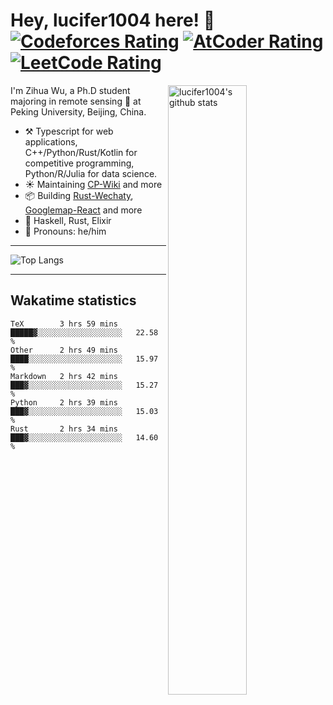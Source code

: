 # Hey, lucifer1004 here! :wave: [![Codeforces Rating](https://cp-logo.vercel.app/codeforces/lucifer1004)](https://codeforces.com/profile/lucifer1004) [![AtCoder Rating](https://cp-logo.vercel.app/atcoder/lucifer1004)](https://atcoder.jp/users/lucifer1004) [![LeetCode Rating](https://cp-logo.vercel.app/leetcode/lucifer1004)](https://leetcode-cn.com/u/lucifer1004/)

<img width="50%" align="right" alt="lucifer1004's github stats" src="https://github-readme-stats.vercel.app/api?username=lucifer1004&show_icons=true">

I'm Zihua Wu, a Ph.D student majoring in remote sensing :satellite: at Peking University, Beijing, China.

- :hammer_and_pick: Typescript for web applications, C++/Python/Rust/Kotlin for competitive programming, Python/R/Julia for data science.
- :sunny: Maintaining [CP-Wiki](https://cp-wiki.vercel.app) and more 
- :package: Building [Rust-Wechaty](https://github.com/wechaty/rust-wechaty), [Googlemap-React](https://github.com/googlemap-react/googlemap-react) and more
- :seedling: Haskell, Rust, Elixir
- :man: Pronouns: he/him

---

![Top Langs](https://github-readme-stats.vercel.app/api/top-langs/?username=lucifer1004&layout=compact)

---

## Wakatime statistics

<!--START_SECTION:waka-->
```text
TeX        3 hrs 59 mins   █████▓░░░░░░░░░░░░░░░░░░░   22.58 % 
Other      2 hrs 49 mins   ████░░░░░░░░░░░░░░░░░░░░░   15.97 % 
Markdown   2 hrs 42 mins   ███▓░░░░░░░░░░░░░░░░░░░░░   15.27 % 
Python     2 hrs 39 mins   ███▓░░░░░░░░░░░░░░░░░░░░░   15.03 % 
Rust       2 hrs 34 mins   ███▓░░░░░░░░░░░░░░░░░░░░░   14.60 % 
```
<!--END_SECTION:waka-->
